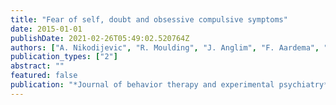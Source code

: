 ```yaml
---
title: "Fear of self, doubt and obsessive compulsive symptoms"
date: 2015-01-01
publishDate: 2021-02-26T05:49:02.520764Z
authors: ["A. Nikodijevic", "R. Moulding", "J. Anglim", "F. Aardema", "M. Nedeljkovic"]
publication_types: ["2"]
abstract: ""
featured: false
publication: "*Journal of behavior therapy and experimental psychiatry*"
---
```


